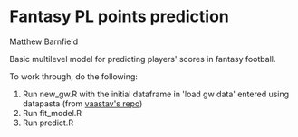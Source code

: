 Fantasy PL points prediction
================
Matthew Barnfield

Basic multilevel model for predicting players' scores in fantasy football.

To work through, do the following:

1.  Run new\_gw.R with the initial dataframe in 'load gw data' entered using datapasta (from [vaastav's repo](https://github.com/vaastav/Fantasy-Premier-League))
2.  Run fit\_model.R
3.  Run predict.R
